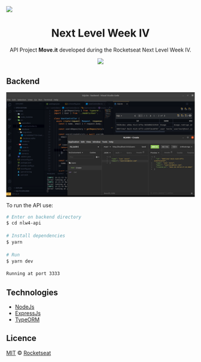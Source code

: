 <img src="https://pbs.twimg.com/profile_banners/867362170392203265/1612207077/1500x500" align="center"></img>
<h1 align="center">Next Level Week IV</h1>
<p align="center">API Project <strong>Move.it</strong> developed during the Rocketseat Next Level Week IV.
</p>

<p align="center">
  <a aria-label="NodeJs version" href="https://github.com/nodejs/node/blob/master/doc/changelogs/CHANGELOG_V12.md#12.14.1">
    <img src="https://img.shields.io/badge/node.js@lts-12.14.1-informational?logo=Node.JS"></img>
  </a>
</p>


## Backend

<img align="center" src="backend.png"></img>

To run the API use:
```bash
# Enter on backend directory
$ cd nlw4-api

# Install dependencies
$ yarn

# Run
$ yarn dev

Running at port 3333
```

## Technologies
- [NodeJs](https://nodejs.org/en/)
- [ExpressJs](https://expressjs.com/pt-br/)
- [TypeORM](https://typeorm.io/#/)

## Licence

[MIT](./LICENSE) &copy; [Rocketseat](https://rocketseat.com.br/)
